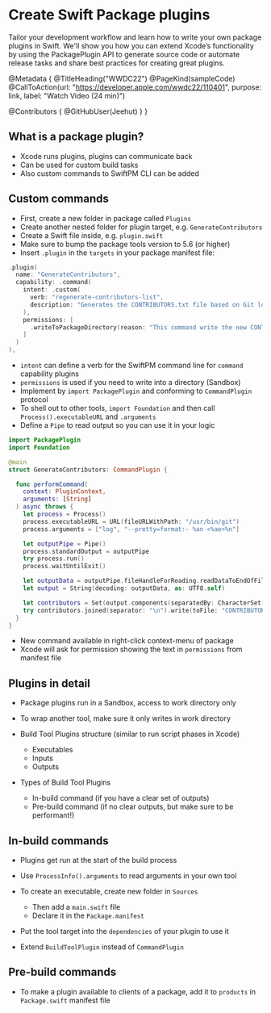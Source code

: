 # Create Swift Package plugins

Tailor your development workflow and learn how to write your own package plugins in Swift. We'll show you how you can extend Xcode’s functionality by using the PackagePlugin API to generate source code or automate release tasks and share best practices for creating great plugins.

@Metadata {
   @TitleHeading("WWDC22")
   @PageKind(sampleCode)
   @CallToAction(url: "https://developer.apple.com/wwdc22/110401", purpose: link, label: "Watch Video (24 min)")

   @Contributors {
      @GitHubUser(Jeehut)
   }
}



## What is a package plugin?

- Xcode runs plugins, plugins can communicate back
- Can be used for custom build tasks
- Also custom commands to SwiftPM CLI can be added

## Custom commands

- First, create a new folder in package called `Plugins`
- Create another nested folder for plugin target, e.g. `GenerateContributors`
- Create a Swift file inside, e.g. `plugin.swift`
- Make sure to bump the package tools version to 5.6 (or higher)
- Insert `.plugin` in the `targets` in your package manifest file:
    
```swift
.plugin(
  name: "GenerateContributors",
  capability: .command(
    intent: .custom(
      verb: "regenerate-contributors-list",
      description: "Generates the CONTRIBUTORS.txt file based on Git logs"
    ),
    permissions: [
      .writeToPackageDirectory(reason: "This command write the new CONTRIBUTORS.txt to the source root.")
    ]
  )
),
```

- `intent` can define a verb for the SwiftPM command line for `command` capability plugins
- `permissions` is used if you need to write into a directory (Sandbox)
- Implement by `import PackagePlugin` and conforming to `CommandPlugin` protocol
- To shell out to other tools, `import Foundation` and then call `Process().executableURL` and `.arguments`
- Define a `Pipe` to read output so you can use it in your logic

```swift
import PackagePlugin
import Foundation

@main
struct GenerateContributors: CommandPlugin {

  func performCommand(
    context: PluginContext,
    arguments: [String]
  ) async throws {
    let process = Process()
    process.executableURL = URL(fileURLWithPath: "/usr/bin/git")
    process.arguments = ["log", "--pretty=format:- %an <%ae>%n"]

    let outputPipe = Pipe()
    process.standardOutput = outputPipe
    try process.run()
    process.waitUntilExit()

    let outputData = outputPipe.fileHandleForReading.readDataToEndOfFile()
    let output = String(decoding: outputData, as: UTF8.self)

    let contributors = Set(output.components(separatedBy: CharacterSet.newlines)).sorted().filter { !$0.isEmpty }
    try contributors.joined(separator: "\n").write(toFile: "CONTRIBUTORS.txt", atomically: true, encoding: .utf8)
  }
}
```
    
- New command available in right-click context-menu of package
- Xcode will ask for permission showing the text in `permissions` from manifest file

## Plugins in detail

- Package plugins run in a Sandbox, access to work directory only
- To wrap another tool, make sure it only writes in work directory
- Build Tool Plugins structure (similar to run script phases in Xcode)
  - Executables
  - Inputs
  - Outputs

- Types of Build Tool Plugins
  - In-build command (if you have a clear set of outputs)
  - Pre-build command (if no clear outputs, but make sure to be performant!)

## In-build commands

- Plugins get run at the start of the build process
- Use `ProcessInfo().arguments` to read arguments in your own tool
- To create an executable, create new folder in `Sources`
    - Then add a `main.swift` file
    - Declare it in the `Package.manifest`

- Put the tool target into the `dependencies` of your plugin to use it
- Extend `BuildToolPlugin` instead of `CommandPlugin`

## Pre-build commands

- To make a plugin available to clients of a package, add it to `products` in `Package.swift` manifest file

